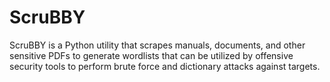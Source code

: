 # ScruBBY
ScruBBY is a Python utility that scrapes manuals, documents, and other sensitive PDFs to generate wordlists that can be utilized by offensive security tools to perform brute force and dictionary attacks against targets.
